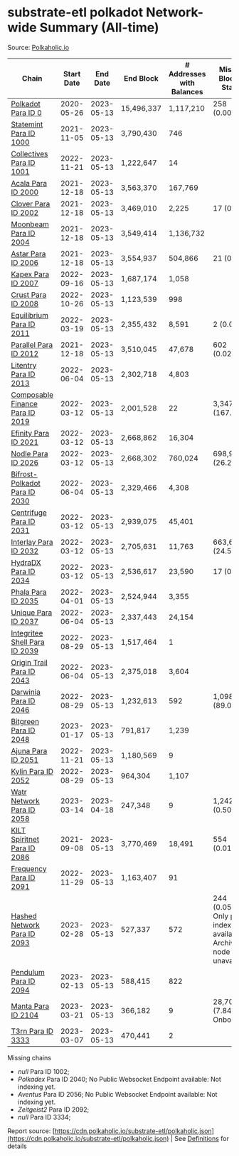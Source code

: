 # substrate-etl polkadot Network-wide Summary (All-time)

Source: [Polkaholic.io](https://polkaholic.io)


| Chain            | Start Date | End Date | End Block | # Addresses with Balances | Missing Blocks / Status |
| ---------------- | ---------- | ---------| --------- | ------------------------- | ----------------------- |
| [Polkadot Para ID 0](/polkadot/0-polkadot) | 2020-05-26 | 2023-05-13 | 15,496,337 |  1,117,210 | 258 (0.00%)  |
| [Statemint Para ID 1000](/polkadot/1000-statemint) | 2021-11-05 | 2023-05-13 | 3,790,430 |  746 |    |
| [Collectives Para ID 1001](/polkadot/1001-collectives) | 2022-11-21 | 2023-05-13 | 1,222,647 |  14 |    |
| [Acala Para ID 2000](/polkadot/2000-acala) | 2021-12-18 | 2023-05-13 | 3,563,370 |  167,769 |    |
| [Clover Para ID 2002](/polkadot/2002-clover) | 2021-12-18 | 2023-05-13 | 3,469,010 |  2,225 | 17 (0.00%)  |
| [Moonbeam Para ID 2004](/polkadot/2004-moonbeam) | 2021-12-18 | 2023-05-13 | 3,549,414 |  1,136,732 |    |
| [Astar Para ID 2006](/polkadot/2006-astar) | 2021-12-18 | 2023-05-13 | 3,554,937 |  504,866 | 21 (0.00%)  |
| [Kapex Para ID 2007](/polkadot/2007-kapex) | 2022-09-16 | 2023-05-13 | 1,687,174 |  1,058 |    |
| [Crust Para ID 2008](/polkadot/2008-crust) | 2022-10-26 | 2023-05-13 | 1,123,539 |  998 |    |
| [Equilibrium Para ID 2011](/polkadot/2011-equilibrium) | 2022-03-19 | 2023-05-13 | 2,355,432 |  8,591 | 2 (0.00%)  |
| [Parallel Para ID 2012](/polkadot/2012-parallel) | 2021-12-18 | 2023-05-13 | 3,510,045 |  47,678 | 602 (0.02%)  |
| [Litentry Para ID 2013](/polkadot/2013-litentry) | 2022-06-04 | 2023-05-13 | 2,302,718 |  4,803 |    |
| [Composable Finance Para ID 2019](/polkadot/2019-composable) | 2022-03-12 | 2023-05-13 | 2,001,528 |  22 | 3,347,967 (167.27%)  |
| [Efinity Para ID 2021](/polkadot/2021-efinity) | 2022-03-12 | 2023-05-13 | 2,668,862 |  16,304 |    |
| [Nodle Para ID 2026](/polkadot/2026-nodle) | 2022-03-12 | 2023-05-13 | 2,668,302 |  760,024 | 698,978 (26.20%)  |
| [Bifrost-Polkadot Para ID 2030](/polkadot/2030-bifrost-dot) | 2022-06-04 | 2023-05-13 | 2,329,466 |  4,308 |    |
| [Centrifuge Para ID 2031](/polkadot/2031-centrifuge) | 2022-03-12 | 2023-05-13 | 2,939,075 |  45,401 |    |
| [Interlay Para ID 2032](/polkadot/2032-interlay) | 2022-03-12 | 2023-05-13 | 2,705,631 |  11,763 | 663,696 (24.53%)  |
| [HydraDX Para ID 2034](/polkadot/2034-hydradx) | 2022-03-12 | 2023-05-13 | 2,536,617 |  23,590 | 17 (0.00%)  |
| [Phala Para ID 2035](/polkadot/2035-phala) | 2022-04-01 | 2023-05-13 | 2,524,944 |  3,355 |    |
| [Unique Para ID 2037](/polkadot/2037-unique) | 2022-06-04 | 2023-05-13 | 2,337,443 |  24,154 |    |
| [Integritee Shell Para ID 2039](/polkadot/2039-integritee-shell) | 2022-08-29 | 2023-05-13 | 1,517,464 |  1 |    |
| [Origin Trail Para ID 2043](/polkadot/2043-origintrail) | 2022-06-04 | 2023-05-13 | 2,375,018 |  3,604 |    |
| [Darwinia Para ID 2046](/polkadot/2046-darwinia) | 2022-08-29 | 2023-05-13 | 1,232,613 |  592 | 1,098,047 (89.08%)  |
| [Bitgreen Para ID 2048](/polkadot/2048-bitgreen) | 2023-01-17 | 2023-05-13 | 791,817 |  1,239 |    |
| [Ajuna Para ID 2051](/polkadot/2051-ajuna) | 2022-11-21 | 2023-05-13 | 1,180,569 |  9 |    |
| [Kylin Para ID 2052](/polkadot/2052-kylin) | 2022-08-29 | 2023-05-13 | 964,304 |  1,107 |    |
| [Watr Network Para ID 2058](/polkadot/2058-watr) | 2023-03-14 | 2023-04-18 | 247,348 |  9 | 1,242 (0.50%)  |
| [KILT Spiritnet Para ID 2086](/polkadot/2086-kilt) | 2021-09-08 | 2023-05-13 | 3,770,469 |  18,491 | 554 (0.01%)  |
| [Frequency Para ID 2091](/polkadot/2091-frequency) | 2022-11-29 | 2023-05-13 | 1,163,407 |  91 |    |
| [Hashed Network Para ID 2093](/polkadot/2093-hashed) | 2023-02-28 | 2023-05-13 | 527,337 |  572 | 244 (0.05%) Only partial index available: Archive node unavailable |
| [Pendulum Para ID 2094](/polkadot/2094-pendulum) | 2023-02-13 | 2023-05-13 | 588,415 |  822 |    |
| [Manta Para ID 2104](/polkadot/2104-manta) | 2023-03-21 | 2023-05-13 | 366,182 |  9 | 28,703 (7.84%) Onboarding |
| [T3rn Para ID 3333](/polkadot/3333-t3rn) | 2023-03-07 | 2023-05-13 | 470,441 |  2 |    |

Missing chains


* *null* Para ID 1002; 
* *Polkadex* Para ID 2040; No Public Websocket Endpoint available: Not indexing yet.
* *Aventus* Para ID 2056; No Public Websocket Endpoint available: Not indexing yet.
* *Zeitgeist2* Para ID 2092; 
* *null* Para ID 3334; 

Report source: [https://cdn.polkaholic.io/substrate-etl/polkaholic.json](https://cdn.polkaholic.io/substrate-etl/polkaholic.json) | See [Definitions](/DEFINITIONS.md) for details

